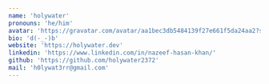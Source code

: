 ```yaml
---
name: 'holywater'
pronouns: 'he/him'
avatar: 'https://gravatar.com/avatar/aa1bec3db5484139f27e661f5da24aa2?size=256'
bio: 'd(-_-)b'
website: 'https://holywater.dev'
linkedin: 'https://www.linkedin.com/in/nazeef-hasan-khan/'
github: 'https://github.com/holywater2372'
mail: 'h0lywat3rr@gmail.com'
---
```

